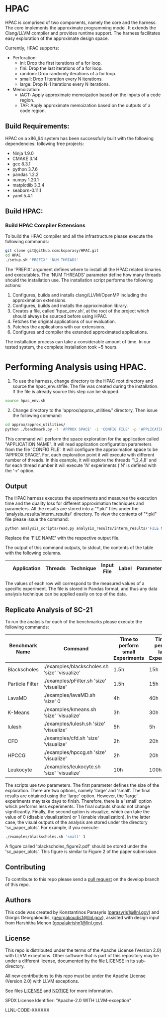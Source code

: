# HPAC

HPAC is comprised of two components, namely the core and the harness. The core implements the approximate 
programming model. It extends the Clang/LLVM compiler and provides runtime support. The harness 
facilitates easy exploration of the approximate design space.

Currently, HPAC supports:

- Perforation:
   - ini: Drop the first iterations of a for loop.
   - fini: Drop the last iterations of a for loop.
   - random: Drop randomly iterations of a for loop.
   - small: Drop 1 iteration every N iterations.
   - large: Drop N-1 iterations every N iterations.
- Memoization:
   - iACT: Apply approximate memoization based on the inputs of a code region.
   - TAF: Apply approximate memoization based on the outputs of a code region.


## Build Requirements:

HPAC on a x86_64 system has been successfully built with the following dependencies: 
following free projects:
- Ninja 1.9.0
- CMAKE 3.14
- gcc 8.3.1
- python 3.7.6
- pandas 1.2.2
- numpy 1.20.1
- matplotlib 3.3.4
- seaborn-0.11.1
- yaml 5.4.1

## Build HPAC:

### Build HPAC Compiler Extensions

To build the HPAC compiler and all the infrastructure please execute the following commands:

```bash
git clone git@github.com:koparasy/HPAC.git
cd HPAC
./setup.sh 'PREFIX' 'NUM THREADS' 
```

The 'PREFIX' argument defines where to install all the HPAC related binaries and executables. The 'NUM THREADS' parameter
define how many threads should the installation use. The installation script performs the following actions:

1. Configures, builds and installs clang/LLVM/OpenMP including the approximation extensions.
2. Configures, builds and installs the approximation library. 
3. Creates a file, called 'hpac_env.sh', at the root of the project which should always be sourced before using HPAC.
4. Fetches the original applications of our evaluation.
5. Patches the applications with our extensions.
6. Configures and compiler the extended approximated applications.

The installation process can take a considerable amount of time. In our tested system, the complete 
installation took ~5 hours. 

# Performing Analysis using  HPAC.

1. To use the harness, change directory to the HPAC root directory and
source the hpac_env.shfile. The file was created during the installation.
If the file is already source this step can be skipped.

```bash
source hpac_env.sh
```

2. Change directory to the 'approx/approx_utilities/' directory, Then issue the following command:

```bash
cd approx/approx_utilities/
python ./benchmark.py -t 'APPROX SPACE' -i 'CONFIG FILE' -p 'APPLICATION NAME' -b -r N -n '1,2,4,8' 
```

This command will perform the space exploration for the application called "APPLICATION NAME". It
will read application configuration parameters from the file 'CONFIG FILE'. It will configure
the approximation space to be 'APPROX SPACE'. For, each exploration point it will execute with 
different number of threads. In this example,
it will explore the threads '1,2,4,8' and for each thread number it will execute 'N' experiments ('N' is defined 
with the '-r' option.

## Output

The HPAC harness executes the experiments and measures the execution time and the quality loss 
for different approximation techniques and parameters. All the results are stored into a 
"\*.pkl" files under the 'analysis_results/interm_results/' directory. To view the contents of "\*.pkl" file
please issue the command:

``` bash
python analysis_scripts/read.py analysis_results/interm_results/'FILE NAME'.pkl
```

Replace the 'FILE NAME' with the respective output file. 

The output of this command outputs, to stdout, the contents of the table with the following columns. 

|      | Application |  Threads | Technique | Input File | Label |  Parameters   | Exec. Time   | Quality   |
| ---- |----         |  ----    |   ----    |   ----     |  ---- |          ---- |----          |----       |

The values of each row will correspond to the measured values of a specific experiment. The file is stored in Pandas
format, and thus any data analysis technique can be applied easily on top of the data.

## Replicate Analysis of SC-21

To run the analysis for each of the benchmarks please execute the following commands:

| Benchmark Name | Command                                        | Time to perform small Experiments | Time to perform large Experiments |
| -------------- | ------                                         |--------------                     |--------------                     |
| Blackscholes   | ./examples/blackscholes.sh 'size' 'visualize'  |1.5h                               |15h                                |
| Particle Filter| ./examples/pFilter.sh 'size' 'visualize'       |1.5h                               |15h                                |
| LavaMD         | ./examples/lavaMD.sh 'size'  0                 |4h                                 |40h                                |
| K-Means        | ./examples/kmeans.sh 'size' 'visualize'        |3h                                 |30h                                |
| lulesh         | ./examples/lulesh.sh 'size' 'visualize'        |5h                                 |5h                                 |
| CFD            | ./examples/cfd.sh 'size' 'visualize'           |2h                                 |20h                                |
| HPCCG          | ./examples/hpccg.sh 'size' 'visualize'         |2h                                 |20h                                |
| Leukocyte      | ./examples/leukocyte.sh 'size' 'visualize'     |10h                                |100h                               |

The scripts use two parameters. The first parameter defines the size of the exploration. There are two options, 
namely 'large' and 'small'. The final results are obtained using the 'large' option. However, the 'large' experiments
may take days to finish. Therefore, there is a 'small' option which performs less experiments. The final outputs
should not change significantly. Finally, the second option is visualize, which can take the value of 0 (disable visualization)
or 1 (enable visualization). In the latter case, the visual outputs of the analysis are stored under the directory
'sc_paper_plots'. For example, if you execute:

```bash
./examples/blackscholes.sh 'small' 1
```

A figure called 'blackscholes_figure2.pdf' should be stored under the 'sc_paper_plots'. This figure 
is similar to Figure 2 of the paper submission.


## Contributing
To contribute to this repo please send a [pull
request](https://help.github.com/articles/using-pull-requests/) on the
develop branch of this repo.

## Authors

This code was created by Konstantinos Parasyris (parasyris1@llnl.gov) and Giorgis Georgakoudis,
(georgakoudis1@llnl.gov), assisted with design input from Harshitha Menon (gopalakrishn1@llnl.gov).


## License

This repo is distributed under the terms of the Apache License (Version
2.0) with LLVM exceptions. Other software that is part of this
repository may be under a different license, documented by the file
LICENSE in its sub-directory.

All new contributions to this repo must be under the Apache License (Version 2.0) with LLVM exceptions.

See files [LICENSE](LICENSE) and [NOTICE](NOTICE) for more information.

SPDX License Identifier: "Apache-2.0 WITH LLVM-exception"

LLNL-CODE-XXXXXX
